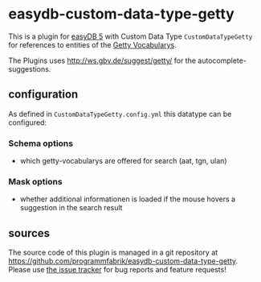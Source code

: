 # easydb-custom-data-type-getty

This is a plugin for [easyDB 5](http://5.easydb.de/) with Custom Data Type `CustomDataTypeGetty` for references to entities of the [Getty Vocabularys](http://vocab.getty.edu/).

The Plugins uses <http://ws.gbv.de/suggest/getty/> for the autocomplete-suggestions.

## configuration

As defined in `CustomDataTypeGetty.config.yml` this datatype can be configured:

### Schema options

* which getty-vocabularys are offered for search (aat, tgn, ulan)

### Mask options

* whether additional informationen is loaded if the mouse hovers a suggestion in the search result

## sources

The source code of this plugin is managed in a git repository at <https://github.com/programmfabrik/easydb-custom-data-type-getty>. Please use [the issue tracker](https://github.com/programmfabrik/easydb-custom-data-type-getty/issues) for bug reports and feature requests!
